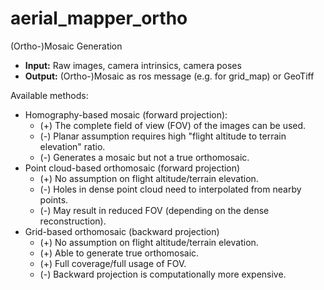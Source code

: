 # aerial_mapper_ortho

(Ortho-)Mosaic Generation

- **Input:** Raw images, camera intrinsics, camera poses
- **Output:** (Ortho-)Mosaic as ros message (e.g. for grid_map) or GeoTiff

Available methods:
- Homography-based mosaic (forward projection):
  - (+) The complete field of view (FOV) of the images can be used.
  - (-) Planar assumption requires high "flight altitude to terrain elevation" ratio.
  - (-) Generates a mosaic but not a true orthomosaic.
- Point cloud-based orthomosaic (forward projection)
  - (+) No assumption on flight altitude/terrain elevation.
  - (-) Holes in dense point cloud need to interpolated from nearby points.
  - (-) May result in reduced FOV (depending on the dense reconstruction).
- Grid-based orthomosaic (backward projection)
  - (+) No assumption on flight altitude/terrain elevation.
  - (+) Able to generate true orthomosaic.
  - (+) Full coverage/full usage of FOV.
  - (-) Backward projection is computationally more expensive.


